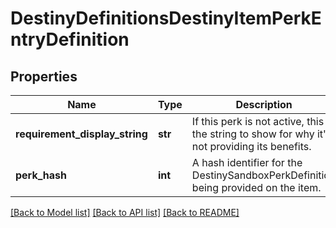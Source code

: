 # DestinyDefinitionsDestinyItemPerkEntryDefinition

## Properties
Name | Type | Description | Notes
------------ | ------------- | ------------- | -------------
**requirement_display_string** | **str** | If this perk is not active, this is the string to show for why it&#39;s not providing its benefits. | [optional] 
**perk_hash** | **int** | A hash identifier for the DestinySandboxPerkDefinition being provided on the item. | [optional] 

[[Back to Model list]](../README.md#documentation-for-models) [[Back to API list]](../README.md#documentation-for-api-endpoints) [[Back to README]](../README.md)


